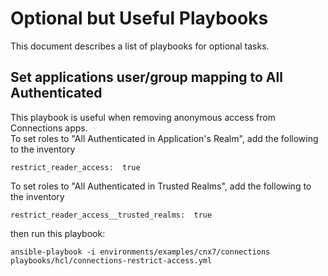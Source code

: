 # Optional but Useful Playbooks

This document describes a list of playbooks for optional tasks.

## Set applications user/group mapping to All Authenticated
This playbook is useful when removing anonymous access from Connections apps.  
To set roles to "All Authenticated in Application's Realm", add the following to the inventory
```
restrict_reader_access:  true
```
To set roles to "All Authenticated in Trusted Realms", add the following to the inventory
```
restrict_reader_access__trusted_realms:  true
```
then run this playbook:
```
ansible-playbook -i environments/examples/cnx7/connections playbooks/hcl/connections-restrict-access.yml
```
